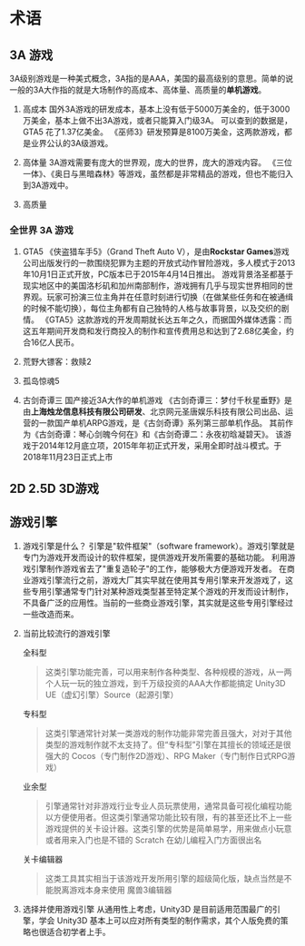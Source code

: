 # 术语

## 3A 游戏

3A级别游戏是一种美式概念，3A指的是AAA，美国的最高级别的意思。简单的说一般的3A大作指的就是大场制作的高成本、高体量、高质量的**单机游戏**。

1. 高成本
    国外3A游戏的研发成本，基本上没有低于5000万美金的，低于3000万美金，基本上做不出3A游戏，或者只能算入门级3A。
    可以查到的数据是，GTA5 花了1.37亿美金。
    《巫师3》研发预算是8100万美金，这两款游戏，都是业界公认的3A级游戏。

2. 高体量
    3A游戏需要有庞大的世界观，庞大的世界，庞大的游戏内容。
    《三位一体》、《奥日与黑暗森林》等游戏，虽然都是非常精品的游戏，但也不能归入到3A游戏中。

3. 高质量

### 全世界 3A 游戏

1. GTA5
    《侠盗猎车手5》（Grand Theft Auto V），是由**Rockstar Games**游戏公司出版发行的一款围绕犯罪为主题的开放式动作冒险游戏，多人模式于2013年10月1日正式开放，PC版本已于2015年4月14日推出。
    游戏背景洛圣都基于现实地区中的美国洛杉矶和加州南部制作，游戏拥有几乎与现实世界相同的世界观。玩家可扮演三位主角并在任意时刻进行切换（在做某些任务和在被通缉的时候不能切换），每位主角都有自己独特的人格与故事背景，以及交织的剧情。
    《GTA5》这款游戏的开发周期就长达五年之久，而据国外媒体透露：而这五年期间开发商和发行商投入的制作和宣传费用总和达到了2.68亿美金，约合16亿人民币。
2. 荒野大镖客：救赎2

3. 孤岛惊魂5

4. 古剑奇谭三 国产接近3A大作的单机游戏
    《古剑奇谭三：梦付千秋星垂野》是由**上海烛龙信息科技有限公司研发**、北京网元圣唐娱乐科技有限公司出品、运营的一款国产单机ARPG游戏，是《古剑奇谭》系列第三部单机作品。
    其前作为《古剑奇谭：琴心剑魄今何在》和《古剑奇谭二：永夜初晗凝碧天》。
    该游戏于2014年12月底立项，2015年年初正式开发，采用全即时战斗模式。于2018年11月23日正式上市

## 2D 2.5D 3D游戏

## 游戏引擎

1. 游戏引擎是什么？
    引擎是"软件框架"（software framework）。游戏引擎就是专门为游戏开发而设计的软件框架，提供游戏开发所需要的基础功能。
    利用游戏引擎制作游戏省去了"重复造轮子"的工作，能够极大方便游戏开发者。
    在商业游戏引擎流行之前，游戏大厂其实早就在使用其专用引擎来开发游戏了，这些专用引擎通常专门针对某种游戏类型甚至特定某个游戏的开发而设计制作，不具备广泛的应用性。当前的一些商业游戏引擎，其实就是这些专用引擎经过一些改造而来。

2. 当前比较流行的游戏引擎

    全科型
    > 这类引擎功能完善，可以用来制作各种类型、各种规模的游戏，从一两个人玩一玩的独立游戏，到千万级投资的AAA大作都能搞定
    > Unity3D UE（虚幻引擎）Source（起源引擎）

    专科型
    > 这类引擎通常针对某一类游戏的制作功能非常完善且强大，对对于其他类型的游戏制作就不太支持了。但“专科型”引擎在其擅长的领域还是很强大的
    > Cocos（专门制作2D游戏）、RPG Maker（专门制作日式RPG游戏）

    业余型
    > 引擎通常针对非游戏行业专业人员玩票使用，通常具备可视化编程功能以方便使用者。但这类引擎通常功能比较有限，有的甚至还比不上一些游戏提供的关卡设计器。这类引擎的优势是简单易学，用来做点小玩意或者用来入门也是不错的
    > Scratch 在幼儿编程入门方面很出名

    关卡编辑器
    > 这类工具其实相当于该游戏开发所用引擎的超级简化版，缺点当然是不能脱离游戏本身来使用
    > 魔兽3编辑器

3. 选择并使用游戏引擎
    从通用性上考虑，Unity3D 是目前适用范围最广的引擎，学会 Unity3D 基本上可以应对所有类型的制作需求，其个人版免费的策略也很适合初学者上手。
